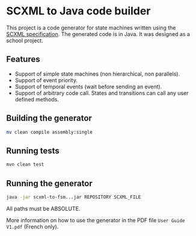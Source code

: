 # SCXML to Java code builder

This project is a code generator for state machines written using the [SCXML specification](https://www.w3.org/TR/scxml/).
The generated code is in Java.
It was designed as a school project.

## Features

- Support of simple state machines (non hierarchical, non parallels).
- Support of event priority.
- Support of temporal events (wait before sending an event).
- Support of arbitrary code call. States and transitions can call any user defined methods.

## Building the generator

```bash
mv clean compile assembly:single
```

## Running tests

```bash
mvn clean test
```

## Running the generator

```bash
java -jar scxml-to-fsm...jar REPOSITORY SCXML_FILE
```

All paths must be ABSOLUTE.

More information on how to use the generator in the PDF file `User Guide V1.pdf` (French only).
